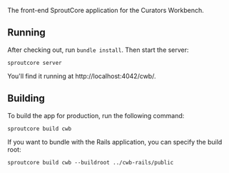 The front-end SproutCore application for the Curators Workbench.

## Running

After checking out, run `bundle install`. Then start the server:

    sproutcore server

You'll find it running at http://localhost:4042/cwb/.

## Building

To build the app for production, run the following command:

    sproutcore build cwb

If you want to bundle with the Rails application, you can specify the build root:

    sproutcore build cwb --buildroot ../cwb-rails/public
